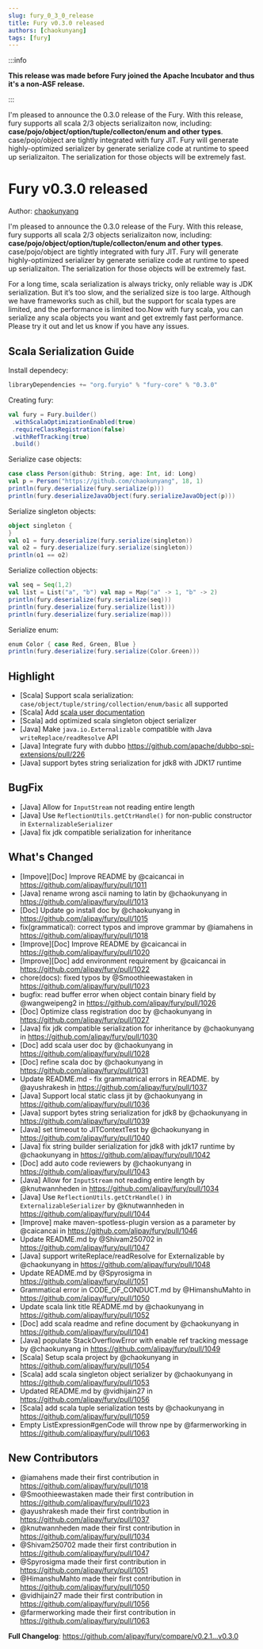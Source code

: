 ```yaml
---
slug: fury_0_3_0_release
title: Fury v0.3.0 released
authors: [chaokunyang]
tags: [fury]
---
```


:::info

**This release was made before Fury joined the Apache Incubator and thus it's a non-ASF release.**

:::

I'm pleased to announce the 0.3.0 release of the Fury. With this release, fury supports all scala 2/3 objects serializaiton now, including: **case/pojo/object/option/tuple/collecton/enum and other types**. case/pojo/object are tightly integrated with fury JIT. Fury will generate highly-optimized serializer by generate serialize code at runtime to speed up serializaiton. The serialization for those objects will be extremely fast.

<!--truncate-->
# Fury v0.3.0 released

Author: [chaokunyang](https://github.com/chaokunyang)

I'm pleased to announce the 0.3.0 release of the Fury. With this release, fury supports all scala 2/3 objects serializaiton now, including: **case/pojo/object/option/tuple/collecton/enum and other types**. case/pojo/object are tightly integrated with fury JIT. Fury will generate highly-optimized serializer by generate serialize code at runtime to speed up serializaiton. The serialization for those objects will be extremely fast.

For a long time, scala serialization is always tricky, only reliable way is JDK serialization. But it’s too slow, and the serialized size is too large. Although we have frameworks such as chill, but the support for scala types are limited, and the performance is limited too.Now with fury scala, you can serialize any scala objects you want and get extremly fast performance. Please try it out and let us know if you have any issues.

## Scala Serialization Guide
Install dependecy:
```sbt
libraryDependencies += "org.furyio" % "fury-core" % "0.3.0"
```

Creating fury:

```scala
val fury = Fury.builder()
 .withScalaOptimizationEnabled(true) 
 .requireClassRegistration(false)
 .withRefTracking(true)
 .build()
```

Serialize case objects:

```scala
case class Person(github: String, age: Int, id: Long)
val p = Person("https://github.com/chaokunyang", 18, 1)
println(fury.deserialize(fury.serialize(p)))
println(fury.deserializeJavaObject(fury.serializeJavaObject(p)))
```

Serialize singleton objects:

```scala
object singleton {
}
val o1 = fury.deserialize(fury.serialize(singleton)) 
val o2 = fury.deserialize(fury.serialize(singleton)) 
println(o1 == o2)
```

Serialize collection objects:

```scala
val seq = Seq(1,2)
val list = List("a", "b") val map = Map("a" -> 1, "b" -> 2)
println(fury.deserialize(fury.serialize(seq)))
println(fury.deserialize(fury.serialize(list)))
println(fury.deserialize(fury.serialize(map)))
```

Serialize enum:

```scala
enum Color { case Red, Green, Blue }
println(fury.deserialize(fury.serialize(Color.Green)))
```

## Highlight
-  [Scala] Support scala serialization: `case/object/tuple/string/collection/enum/basic` all supported
-  [Scala] Add [scala user documentation](https://github.com/alipay/fury/blob/main/docs/guide/scala_guide.md)
- [Scala] add optimized scala singleton object serializer
-  [Java] Make `java.io.Externalizable` compatible with Java `writeReplace/readResolve` API
-  [Java] Integrate fury with dubbo https://github.com/apache/dubbo-spi-extensions/pull/226
- [Java] support bytes string serialization for jdk8 with JDK17 runtime

## BugFix
- [Java] Allow for `InputStream` not reading entire length 
- [Java] Use `ReflectionUtils.getCtrHandle()` for non-public constructor in `ExternalizableSerializer`
- [Java] fix jdk compatible serialization for inheritance 

## What's Changed
* [Impove][Doc] Improve README by @caicancai in https://github.com/alipay/fury/pull/1011
* [Java] rename wrong ascii naming to latin by @chaokunyang in https://github.com/alipay/fury/pull/1013
* [Doc] Update go install doc by @chaokunyang in https://github.com/alipay/fury/pull/1015
* fix(grammatical): correct typos and improve grammar by @iamahens in https://github.com/alipay/fury/pull/1018
* [Improve][Doc] Improve README by @caicancai in https://github.com/alipay/fury/pull/1020
* [Improve][Doc] add environment requirement by @caicancai in https://github.com/alipay/fury/pull/1022
* chore(docs): fixed typos by @Smoothieewastaken in https://github.com/alipay/fury/pull/1023
* bugfix: read buffer error when object contain binary field by @wangweipeng2 in https://github.com/alipay/fury/pull/1026
* [Doc] Optimize class registration doc by @chaokunyang in https://github.com/alipay/fury/pull/1027
* [Java] fix jdk compatible serialization for inheritance by @chaokunyang in https://github.com/alipay/fury/pull/1030
* [Doc] add scala user doc by @chaokunyang in https://github.com/alipay/fury/pull/1028
* [Doc] refine scala doc by @chaokunyang in https://github.com/alipay/fury/pull/1031
* Update README.md - fix grammatrical errors in README. by @ayushrakesh in https://github.com/alipay/fury/pull/1037
* [Java] Support local static class jit by @chaokunyang in https://github.com/alipay/fury/pull/1036
* [Java] support bytes string serialization for jdk8 by @chaokunyang in https://github.com/alipay/fury/pull/1039
* [Java] set timeout to JITContextTest by @chaokunyang in https://github.com/alipay/fury/pull/1040
* [Java] fix string builder serialization for jdk8 with jdk17 runtime by @chaokunyang in https://github.com/alipay/fury/pull/1042
* [Doc] add auto code reviewers by @chaokunyang in https://github.com/alipay/fury/pull/1043
* [Java] Allow for `InputStream` not reading entire length by @knutwannheden in https://github.com/alipay/fury/pull/1034
* [Java] Use `ReflectionUtils.getCtrHandle()` in `ExternalizableSerializer` by @knutwannheden in https://github.com/alipay/fury/pull/1044
* [Improve] make maven-spotless-plugin version as a parameter by @caicancai in https://github.com/alipay/fury/pull/1046
* Update README.md by @Shivam250702 in https://github.com/alipay/fury/pull/1047
* [Java] support writeReplace/readResolve for Externalizable by @chaokunyang in https://github.com/alipay/fury/pull/1048
* Update README.md by @Spyrosigma in https://github.com/alipay/fury/pull/1051
* Grammatical error in CODE_OF_CONDUCT.md by @HimanshuMahto in https://github.com/alipay/fury/pull/1050
* Update scala link title README.md by @chaokunyang in https://github.com/alipay/fury/pull/1052
* [Doc] add scala readme and refine document by @chaokunyang in https://github.com/alipay/fury/pull/1041
* [Java] populate StackOverflowError with enable ref tracking message by @chaokunyang in https://github.com/alipay/fury/pull/1049
* [Scala] Setup scala project by @chaokunyang in https://github.com/alipay/fury/pull/1054
* [Scala] add scala singleton object serializer by @chaokunyang in https://github.com/alipay/fury/pull/1053
* Updated README.md by @vidhijain27 in https://github.com/alipay/fury/pull/1056
* [Scala] add scala tuple serialization tests  by @chaokunyang in https://github.com/alipay/fury/pull/1059
* Empty ListExpression#genCode will throw npe by @farmerworking in https://github.com/alipay/fury/pull/1063

## New Contributors
* @iamahens made their first contribution in https://github.com/alipay/fury/pull/1018
* @Smoothieewastaken made their first contribution in https://github.com/alipay/fury/pull/1023
* @ayushrakesh made their first contribution in https://github.com/alipay/fury/pull/1037
* @knutwannheden made their first contribution in https://github.com/alipay/fury/pull/1034
* @Shivam250702 made their first contribution in https://github.com/alipay/fury/pull/1047
* @Spyrosigma made their first contribution in https://github.com/alipay/fury/pull/1051
* @HimanshuMahto made their first contribution in https://github.com/alipay/fury/pull/1050
* @vidhijain27 made their first contribution in https://github.com/alipay/fury/pull/1056
* @farmerworking made their first contribution in https://github.com/alipay/fury/pull/1063

**Full Changelog**: https://github.com/alipay/fury/compare/v0.2.1...v0.3.0